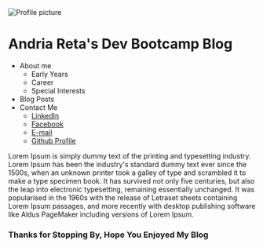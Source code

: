 <!DOCTYPE html>
<html>
  <head>
    <title>Andria's DBC Blog</title>
  <meta charset="UTF-8">

  </head>
  <body>
  <img src= "https://scontent-lax3-1.xx.fbcdn.net/hphotos-xta1/v/t1.0-9/12105693_10102816920495604_8577492368062294994_n.jpg?oh=c964d5ba437d268661a531b90182ad73&oe=57003DA0" alt="Profile picture">
    <h1> Andria Reta's Dev Bootcamp Blog </h1>
    <ul>
      <li> About me
        <ul>
          <li> Early Years </li>
          <li> Career </li>
          <li> Special Interests </li>
      </ul>
        </li>
        <li> Blog Posts </li>
        <li> Contact Me
        <ul>
          <li><a href="https://www.linkedin.com/profile/view?id=AAMAAAWNV5gBWRxpghDVUhy8WcZvkXqZ1lEjEYU&trk=hp-identity-name"> LinkedIn </a> </li>
          <li><a href="https://www.facebook.com/miss.reta.3"> Facebook </a> </li>
          <li><a href="mailto:reta.andriay@gmail.com"> E-mail </a> </li>
          <li><a href="https://github.com/andriayr"> Github Profile</a> </li>
        </ul>
      </ul>
      <p> Lorem Ipsum is simply dummy text of the printing and typesetting industry. Lorem Ipsum has been the industry's standard dummy text ever since the 1500s, when an unknown printer took a galley of type and scrambled it to make a type specimen book. It has survived not only five centuries, but also the leap into electronic typesetting, remaining essentially unchanged. It was popularised in the 1960s with the release of Letraset sheets containing Lorem Ipsum passages, and more recently with desktop publishing software like Aldus PageMaker including versions of Lorem Ipsum.<p>

<h3> Thanks for Stopping By, Hope You Enjoyed My Blog </h3>

